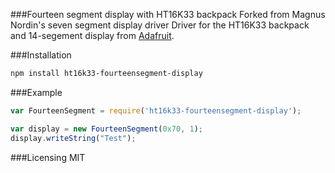 ###Fourteen segment display with HT16K33 backpack
Forked from Magnus Nordin's seven segment display driver
Driver for the HT16K33 backpack and 14-segement display from [Adafruit](https://learn.adafruit.com/adafruit-led-backpack/0-54-alphanumeric).

###Installation
```sh
npm install ht16k33-fourteensegment-display
```

###Example
```js
var FourteenSegment = require('ht16k33-fourteensegment-display');

var display = new FourteenSegment(0x70, 1);
display.writeString("Test");

```

###Licensing
MIT
